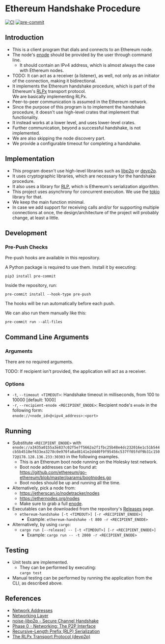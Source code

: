 # Ethereum Handshake Procedure

[![CI](https://github.com/ivanbgd/ethereum-handshake/actions/workflows/ci.yml/badge.svg)](https://github.com/ivanbgd/ethereum-handshake/actions/workflows/ci.yml)
[![pre-commit](https://img.shields.io/badge/pre--commit-enabled-brightgreen?logo=pre-commit)](https://github.com/pre-commit/pre-commit)

## Introduction

- This is a client program that dials and connects to an Ethereum node.
- The node's [enode](https://ethereum.org/en/developers/docs/networking-layer/network-addresses/#enode)
  should be provided by the user through command line.
    - It should contain an IPv4 address, which is almost always the case with Ethereum nodes.
- TODO: It can act as a receiver (a listener), as well,
  not only as an initiator of the connection, making it bidirectional.
- It implements the Ethereum handshake procedure, which is part of the
  Ethereum's [RLPx](https://github.com/ethereum/devp2p/blob/master/rlpx.md)
  transport protocol.  
  We are basically implementing RLPx.
- Peer-to-peer communication is assumed in the Ethereum network.
- Since the purpose of this program is to implement the handshake procedure,
  it doesn't use high-level crates that implement that functionality.
- It instead works at a lower level, and uses lower-level crates.
- Further communication, beyond a successful handshake, is not implemented.
- We are also skipping the node discovery part.
- We provide a configurable timeout for completing a handshake.

## Implementation

- This program doesn't use high-level libraries such as
  [libp2p](https://libp2p.io/) or [devp2p](https://github.com/ethereum/devp2p).
- It uses cryptographic libraries,
  which are necessary for the handshake procedure.
- It also uses a library for
  [RLP](https://ethereum.org/en/developers/docs/data-structures-and-encoding/rlp/),
  which is Ethereum's serialization algorithm.
- This project uses asynchrony for concurrent execution. We use the
  [tokio](https://crates.io/crates/tokio) library for that.
- We keep the main function minimal.
- In case we add support for receiving calls and/or for supporting multiple
  connections at once, the design/architecture of the project will probably
  change, at least a little.

## Development

### Pre-Push Checks

Pre-push hooks are available in this repository.

A Python package is required to use them. Install it by executing:

`pip3 install pre-commit`

Inside the repository, run:

`pre-commit install --hook-type pre-push`

The hooks will be run automatically before each push.

We can also run them manually like this:

`pre-commit run --all-files`

## Command Line Arguments

### Arguments

There are no required arguments.

TODO: If recipient isn't provided, the application will act as a receiver.

### Options

- `-t`, `--timeout <TIMEOUT>`: Handshake timeout in milliseconds, from 100 to 10000 [default: 1000]
- `-r`, `--recipient-enode <RECIPIENT_ENODE>`: Recipient node's `enode` in the following form:  
  `enode://<node_id>@<ipv4_address>:<port>`

## Running

- Substitute `<RECIPIENT_ENODE>` with
  `enode://a3435a0155a3e837c02f5e7f5662a2f1fbc25b48e4dc232016e1c51b544cb5b4510ef633ea3278c0e970fa8ad8141e2d4d0f9f95456c537ff05fdf9b31c15072@178.128.136.233:30303`
  in the following examples.
    - This is an Ethereum boot node running on the Holesky test network.
    - Boot node addresses can be found at:  
      https://github.com/ethereum/go-ethereum/blob/master/params/bootnodes.go
    - Boot nodes should be up and running all the time.
- Alternatively, pick a node from:
    - https://etherscan.io/nodetracker/nodes
    - https://ethernodes.org/nodes
    - Make sure to grab a full
      [enode](https://ethereum.org/en/developers/docs/networking-layer/network-addresses/#enode).
- Executables can be downloaded from the repository's
  [Releases](https://github.com/ivanbgd/ethereum-handshake/releases) page.
    - `ethereum-handshake [-t <TIMEOUT>] [-r <RECIPIENT_ENODE>]`
        - Example: `ethereum-handshake -t 800 -r <RECIPIENT_ENODE>`
- Alternatively, by using `cargo`:
    - `cargo run [--release] -- [-t <TIMEOUT>] [-r <RECIPIENT_ENODE>]`
        - Example: `cargo run -- -t 2000 -r <RECIPIENT_ENODE>`

## Testing

- Unit tests are implemented.
    - They can be performed by executing:  
      `cargo test`
- Manual testing can be performed by running the application from the CLI,
  as described above.

## References

- [Network Addresses](https://ethereum.org/en/developers/docs/networking-layer/network-addresses/)
- [Networking Layer](https://ethereum.org/en/developers/docs/networking-layer/)
- [noise-libp2p - Secure Channel Handshake](https://github.com/libp2p/specs/tree/master/noise)
- [Phase 0 - Networking: The P2P Interface](https://github.com/ethereum/consensus-specs/blob/dev/specs/phase0/p2p-interface.md)
- [Recursive-Length Prefix (RLP) Serialization](https://ethereum.org/en/developers/docs/data-structures-and-encoding/rlp/)
- [The RLPx Transport Protocol (devp2p)](https://github.com/ethereum/devp2p/blob/master/rlpx.md)
